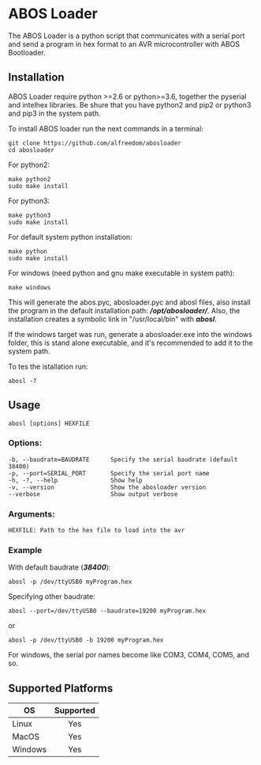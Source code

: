 
# ABOS Loader

The ABOS Loader is a python script that communicates with a serial port and send a 
program in hex format to an AVR microcontroller with ABOS Bootloader.

## Installation

ABOS Loader require python >=2.6 or python>=3.6, together the pyserial and intelhex libraries.
Be shure that you have python2 and pip2 or python3 and pip3 in the system path.

To install ABOS loader run the next commands in a terminal:

    git clone https://github.com/alfreedom/abosloader
    cd abosloader

For python2:

    make python2
    sudo make install

For python3:

    make python3
    sudo make install


For default system python installation:

    make python
    sudo make install


For windows (need python and gnu make executable in system path):

    make windows

This will generate the abos.pyc, abosloader.pyc and abosl files, also install
the program in the default installation path: **_/opt/abosloader/_**.
Also, the installation creates a symbolic link in "/usr/local/bin" with **_abosl_**.

If the windows target was run, generate a abosloader.exe into the windows folder, this is stand
alone executable, and it's recommended to add it to the system path.

To tes the istallation run:

    abosl -?

## Usage

    abosl [options] HEXFILE

### Options:
    -b, --baudrate=BAUDRATE      Specify the serial baudrate (default 38400)
    -p, --port=SERIAL_PORT       Specify the serial port name
    -h, -?, --help               Show help
    -v, --version                Show the abosloader version
    --verbose                    Show output verbose

### Arguments:
    HEXFILE: Path to the hex file to load into the avr

### Example
With default baudrate (**_38400_**):

    abosl -p /dev/ttyUSB0 myProgram.hex

Specifying other baudrate:

    abosl --port=/dev/ttyUSB0 --baudrate=19200 myProgram.hex
or

    abosl -p /dev/ttyUSB0 -b 19200 myProgram.hex


For windows, the serial por names become like COM3, COM4, COM5, and so.

## Supported Platforms

|  OS     | Supported |
|---------|:---------:|
|  Linux  | Yes       |
|  MacOS  | Yes       |
| Windows | Yes       |